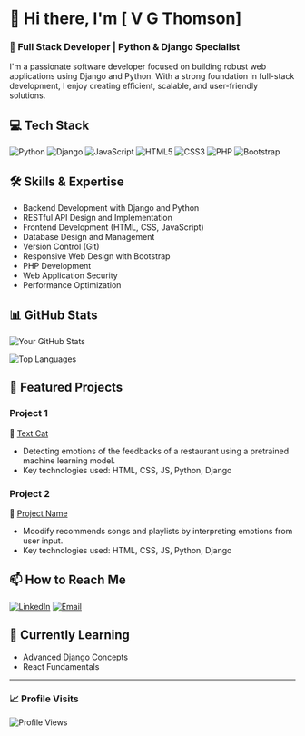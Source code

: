 # 👋 Hi there, I'm [ V G Thomson]

### 🚀 Full Stack Developer | Python & Django Specialist

I'm a passionate software developer focused on building robust web applications using Django and Python. With a strong foundation in full-stack development, I enjoy creating efficient, scalable, and user-friendly solutions.

## 💻 Tech Stack

![Python](https://img.shields.io/badge/Python-3776AB?style=for-the-badge&logo=python&logoColor=white)
![Django](https://img.shields.io/badge/Django-092E20?style=for-the-badge&logo=django&logoColor=white)
![JavaScript](https://img.shields.io/badge/JavaScript-F7DF1E?style=for-the-badge&logo=javascript&logoColor=black)
![HTML5](https://img.shields.io/badge/HTML5-E34F26?style=for-the-badge&logo=html5&logoColor=white)
![CSS3](https://img.shields.io/badge/CSS3-1572B6?style=for-the-badge&logo=css3&logoColor=white)
![PHP](https://img.shields.io/badge/PHP-777BB4?style=for-the-badge&logo=php&logoColor=white)
![Bootstrap](https://img.shields.io/badge/Bootstrap-563D7C?style=for-the-badge&logo=bootstrap&logoColor=white)

## 🛠️ Skills & Expertise

- Backend Development with Django and Python
- RESTful API Design and Implementation
- Frontend Development (HTML, CSS, JavaScript)
- Database Design and Management
- Version Control (Git)
- Responsive Web Design with Bootstrap
- PHP Development
- Web Application Security
- Performance Optimization

## 📊 GitHub Stats

![Your GitHub Stats](https://github-readme-stats.vercel.app/api?username=vgthomson&show_icons=true&theme=dracula)

![Top Languages](https://github-readme-stats.vercel.app/api/top-langs/?username=vgthomson&layout=compact&theme=dracula)

## 🌟 Featured Projects

### Project 1
📌 [Text Cat]([link-to-project](https://github.com/vgthomson/TEXTCAT.git))
- Detecting emotions of the feedbacks of a restaurant using a pretrained machine learning model.
- Key technologies used: HTML, CSS, JS, Python, Django

### Project 2
📌 [Project Name](https://github.com/vgthomson/MOODIFY.git)
- Moodify recommends songs and playlists by interpreting emotions from user input.
- Key technologies used: HTML, CSS, JS, Python, Django

## 📫 How to Reach Me

[![LinkedIn](https://img.shields.io/badge/LinkedIn-0077B5?style=for-the-badge&logo=linkedin&logoColor=white)](https://www.linkedin.com/in/vgthomson/)
[![Email](https://img.shields.io/badge/Email-D14836?style=for-the-badge&logo=gmail&logoColor=white)](mailto:thomsonvg@outlook.com)
<!-- [![Portfolio](https://img.shields.io/badge/Portfolio-000000?style=for-the-badge&logo=About.me&logoColor=white)](your-portfolio-url) -->

## 🌱 Currently Learning

- Advanced Django Concepts
- React Fundamentals

---

### 📈 Profile Visits
![Profile Views](https://komarev.com/ghpvc/?username=vgthomson&color=brightgreen)
